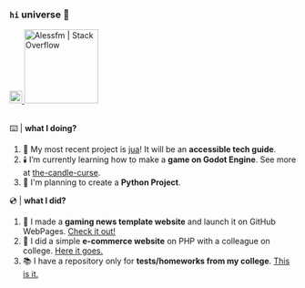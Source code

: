 ### ```hi``` universe :wave:
<a href="https://www.linkedin.com/in/alessandro-malheiro/">
  <img alt="Alessandro Figueiredo | LinkedIN" width="22px" src="https://raw.githubusercontent.com/peterthehan/peterthehan/master/assets/linkedin.svg"/>
</a>
<a href="https://stackoverflow.com/users/16797281/alessfm">
  <img alt="Alessfm | Stack Overflow" width="130px" src="https://img.shields.io/badge/Stack_Overflow-FE7A16?style=for-the-badge&logo=stack-overflow&logoColor=white"/>
</a>
<br><br/>

:keyboard: | **what I doing?**

1. :bookmark: My most recent project is [jua][jua]! It will be an **accessible tech guide**.           
1. :candle:  I’m currently learning how to make a **game on Godot Engine**. See more at [the-candle-curse][tcc].      
1. :snake:  I'm planning to create a **Python Project**.           

:cd: | **what I did?**

1. :turtle: I made a **gaming news template website** and launch it on GitHub WebPages. [Check it out!][tnews]          
1. :shopping_cart:  I did a simple **e-commerce website** on PHP with a colleague on college. [Here it goes.][car]      
1. :books:  I have a repository only for **tests/homeworks from my college**. [This is it.][uni]

[jua]: https://github.com/alessfm/jua
[tcc]: https://github.com/alessfm/the-candle-curse
[tnews]: https://alessfm.github.io/turtle-news/
[car]: https://github.com/alessfm/carrinho-de-compras
[uni]: https://github.com/alessfm/university-projects

